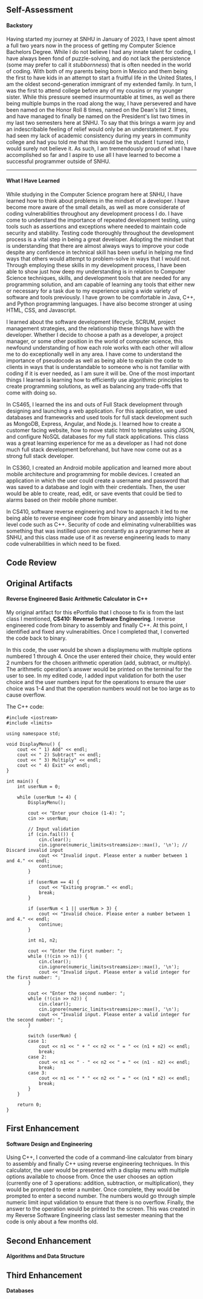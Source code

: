 ## **Self-Assessment**

#### Backstory

Having started my journey at SNHU in January of 2023, I have spent almost a full two years now in the process of getting my Computer Science Bachelors Degree. While I do not believe I had any innate talent for coding, I have always been fond of puzzle-solving, and do not lack the persistence (some may prefer to call it *stubbornness*) that is often needed in the world of coding. With both of my parents being born in Mexico and them being the first to have kids in an attempt to start a fruitful life in the United States, I am the oldest second-generation immigrant of my extended family. In turn, I was the first to attend college before any of my cousins or my younger sister. While this pressure seemed insurmountable at times, as well as there being multiple bumps in the road along the way, I have persevered and have been named on the Honor Roll 8 times, named on the Dean's list 2 times, and have managed to finally be named on the President's list two times in my last two semesters here at SNHU. To say that this brings a warm joy and an indescribable feeling of relief would only be an understatement. If you had seen my lack of academic consistency during my years in community college and had you told me that this would be the student I turned into, I would surely not believe it. As such, I am tremendously proud of what I have accomplished so far and I aspire to use all I have learned to become a successful programmer outside of SNHU.

----

#### What I Have Learned


While studying in the Computer Science program here at SNHU, I have learned how to think about problems in the mindset of a developer. I have become more aware of the small details, as well as more considerate of coding vulnerabilities throughout any development process I do. I have come to understand the importance of repeated development testing, using tools such as assertions and exceptions where needed to maintain code security and stability. Testing code thoroughly throughout the development process is a vital step in being a great developer. Adopting the mindset that is understanding that there are almost always ways to improve your code despite any confidence in technical skill has been useful in helping me find ways that others would attempt to problem-solve in ways that I would not. 
Through employing these skills in my development process, I have been able to show just how deep my understanding is in relation to Computer Science techniques, skills, and development tools that are needed for any programming solution, and am capable of learning any tools that either new or necessary for a task due to my experience using a wide variety of software and tools previously. I have grown to be comfortable in Java, C++, and Python programming languages. I have also become stronger at using HTML, CSS, and Javascript. 

I learned about the software development lifecycle, SCRUM, project management strategies, and the relationship these things have with the developer. Whether I decide to choose a path as a developer, a project manager, or some other position in the world of computer science, this newfound understanding of how each role works with each other will allow me to do exceptionally well in any area. I have come to understand the importance of pseudocode as well as being able to explain the code to clients in ways that is understandable to someone who is not familiar with coding if it is ever needed, as I am sure it will be. One of the most important things I learned is learning how to efficiently use algorithmic principles to create programming solutions, as well as balancing any trade-offs that come with doing so. 

In CS465, I learned the ins and outs of Full Stack development through designing and launching a web application. For this application, we used databases and frameworks and used tools for full stack development such as MongoDB, Express, Angular, and Node.js. I learned how to create a customer facing website, how to move static html to templates using JSON, and configure NoSQL databases for my full stack applications. This class was a great learning experience for me as a developer as I had not done much full stack development beforehand, but have now come out as a strong full stack developer. 

In CS360, I created an Android mobile application and learned more about mobile architecture and programming for mobile devices. I created an application in which the user could create a username and password that was saved to a database and login with their credentials. Then, the user would be able to create, read, edit, or save events that could be tied to alarms based on their mobile phone number. 

In CS410, software reverse engineering and how to approach it led to me being able to reverse engineer code from binary and assembly into higher level code such as C++. Security of code and eliminating vulnerabilities was something that was instilled upon me constantly as a programmer here at SNHU, and this class made use of it as reverse engineering leads to many code vulnerabilities in which need to be fixed. 


## Code Review

## Original Artifacts

#### Reverse Engineered Basic Arithmetic Calculator in C++

My original artifact for this ePortfolio that I choose to fix is from the last class I mentioned, **CS410: Reverse Software Engineering**. 
I reverse engineered code from binary to assembly and finally C++. At this point, I identified and fixed any vulnerabilties. Once I completed that, I converted the code back to binary. 

In this code, the user would be shown a displaymenu with multiple options numbered 1 through 4. Once the user entered their choice, they would enter 2 numbers for the chosen arithmetic operation (add, subtract, or multiply). The arithmetic operation's answer would be printed on the terminal for the user to see. In my edited code, I added input validation for both the user choice and the user numbers input for the operations to ensure the user choice was 1-4 and that the operation numbers would not be too large as to cause overflow. 

The C++ code:

```
#include <iostream>
#include <limits>  

using namespace std;

void DisplayMenu() {
    cout << " 1) Add" << endl;
    cout << " 2) Subtract" << endl;
    cout << " 3) Multiply" << endl;
    cout << " 4) Exit" << endl;
}

int main() {
    int userNum = 0;

    while (userNum != 4) {
        DisplayMenu();

        cout << "Enter your choice (1-4): ";
        cin >> userNum;

        // Input validation
        if (cin.fail()) {
            cin.clear(); 
            cin.ignore(numeric_limits<streamsize>::max(), '\n'); // Discard invalid input
            cout << "Invalid input. Please enter a number between 1 and 4." << endl;
            continue;
        }

        if (userNum == 4) {
            cout << "Exiting program." << endl;
            break;
        }

        if (userNum < 1 || userNum > 3) {
            cout << "Invalid choice. Please enter a number between 1 and 4." << endl;
            continue;
        }

        int n1, n2;

        cout << "Enter the first number: ";
        while (!(cin >> n1)) {
            cin.clear(); 
            cin.ignore(numeric_limits<streamsize>::max(), '\n'); 
            cout << "Invalid input. Please enter a valid integer for the first number: ";
        }

        cout << "Enter the second number: ";
        while (!(cin >> n2)) {
            cin.clear();
            cin.ignore(numeric_limits<streamsize>::max(), '\n'); 
            cout << "Invalid input. Please enter a valid integer for the second number: ";
        }

        switch (userNum) {
        case 1:
            cout << n1 << " + " << n2 << " = " << (n1 + n2) << endl;
            break;
        case 2:
            cout << n1 << " - " << n2 << " = " << (n1 - n2) << endl;
            break;
        case 3:
            cout << n1 << " * " << n2 << " = " << (n1 * n2) << endl;
            break;
        }
    }

    return 0;
}

```

## First Enhancement 

#### Software Design and Engineering

Using C++, I converted the code of a command-line calculator from binary to assembly and finally C++ using reverse engineering techniques. In this calculator, the user would be presented with a display menu with multiple options available to choose from. Once the user chooses an option (currently one of 3 operations: addition, subtraction, or multiplication), they would be prompted to enter a number. Once complete, they would be prompted to enter a second number. The numbers would go through simple numeric limit input validation to ensure that there is no overflow. Finally, the answer to the operation would be printed to the screen. 
This was created in my Reverse Software Engineering class last semester meaning that the code is only about a few months old. 

## Second Enhancement

#### Algorithms and Data Structure

## Third Enhancement 

#### Databases

